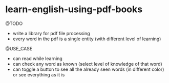 # learn-english-using-pdf-books

@TODO
+ write a library for pdf file processing
+ every word in the pdf is a single entity (with different level of learning)

@USE_CASE
+ can read while learning 
+ can check any word as known (select level of knowledge of that word)
+ can toggle a button to see all the already seen words (in different color) or see everything as it is



